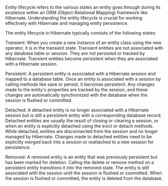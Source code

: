 Entity lifecycle refers to the various states an entity goes through during its existence within an
ORM (Object-Relational Mapping) framework like Hibernate.
Understanding the entity lifecycle is crucial for working effectively 
with Hibernate and managing entity persistence.

The entity lifecycle in Hibernate typically consists of the following states:

Transient: When you create a new instance of an entity class using the new operator, it is in the transient state. Transient entities are not associated with any database table or session. They are not persisted or tracked by Hibernate. Transient entities become persistent when they are associated with a Hibernate session.

Persistent: A persistent entity is associated with a Hibernate session and mapped to a database table. Once an entity is associated with a session by calling methods like save or persist, it becomes persistent. Any changes made to the entity's properties are tracked by the session, and these changes are automatically synchronized with the database when the session is flushed or committed.

Detached: A detached entity is no longer associated with a Hibernate session but is still a persistent entity with a corresponding database record. Detached entities are usually the result of closing or clearing a session, or when an entity is explicitly detached using the evict or detach methods. While detached, entities are disconnected from the session and no longer managed by Hibernate. Changes made to detached entities need to be explicitly merged back into a session or reattached to a new session for persistence.

Removed: A removed entity is an entity that was previously persistent but has been marked for deletion. Calling the delete or remove method on a persistent entity transitions it into the removed state. The entity is still associated with the session until the session is flushed or committed. When the session is flushed or committed, the entity is deleted from the database.